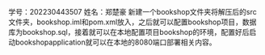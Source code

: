 学号：202230443507  姓名：郑楚豪
新建一个bookshop文件夹将解压后的src文件夹，bookshop.iml和pom.xml放入，之后就可以配置bookshop项目，数据库为bookshop.sql，接着就可以在本地配置项目bookshop的环境，配置好后启动bookshopapplication就可以在本地的8080端口部署相关内容。
